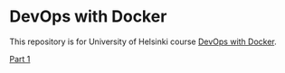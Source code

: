 # DevOps with Docker

This repository is for University of Helsinki course [DevOps with Docker](https://docker-hy.github.io/).

[Part 1](https://github.com/MiguelSombrero/devopswithdocker/tree/master/part1)